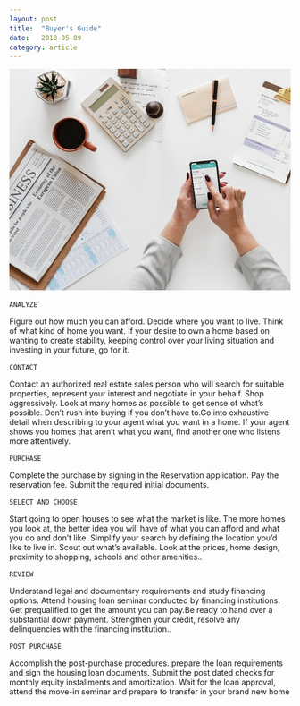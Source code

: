 ```yaml
---
layout: post
title:  "Buyer's Guide"
date:   2018-05-09 
category: article
---
```

<span class="image featured"><img src="/images/cofee.jpg" alt=""></span>

	ANALYZE
    
Figure out how much you can afford. Decide where you want to live. Think of what kind of home you want. If your desire to own a home based on wanting to create stability, keeping control over your living situation and investing in your future, go for it.

	CONTACT
    
Contact an authorized real estate sales person who will search for suitable properties, represent your interest and negotiate in your behalf. Shop aggressively. Look at many homes as possible to get sense of what’s possible. Don’t rush into buying if you don’t have to.Go into exhaustive detail when describing to your agent what you want in a home. If your agent shows you homes that aren’t what you want, find another one who listens more attentively.

	PURCHASE
    
Complete the purchase by signing in the Reservation application. Pay the reservation fee. Submit the required initial documents.

	SELECT AND CHOOSE
    
Start going to open houses to see what the market is like. The more homes you look at, the better idea you will have of what you can afford and what you do and don’t like. Simplify your search by defining the location you’d like to live in. Scout out what’s available. Look at the prices, home design, proximity to shopping, schools and other amenities..

	REVIEW
    
Understand legal and documentary requirements and study financing options. Attend housing loan seminar conducted by financing institutions. Get prequalified to get the amount you can pay.Be ready to hand over a substantial down payment. Strengthen your credit, resolve any delinquencies with the financing institution..

	POST PURCHASE
    
Accomplish the post-purchase procedures. prepare the loan requirements and sign the housing loan documents. Submit the post dated checks for monthly equity installments and amortization. Wait for the loan approval, attend the move-in seminar and prepare to transfer in your brand new home

